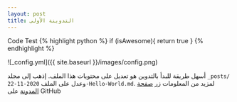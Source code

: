 ```yaml
---
layout: post
title: التدوينة الأولى
---
```

Code Test
{% highlight python %}
if (isAwesome){
  return true
  }
{% endhighlight %}


![_config.yml]({{ site.baseurl }}/images/config.png)

أسهل طريقة للبدأ بالتدوين هو تعديل على محتويات هذا الملف. إذهب إلى مجلد `_posts/` وعدل على الملف `2020-11-22-Hello-World.md`. لمزيد من المعلومات زر [صفحة المدونة](https://github.com/naqshml) على GitHub
